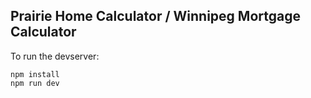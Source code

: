 ## Prairie Home Calculator / Winnipeg Mortgage Calculator

To run the devserver:
```
npm install
npm run dev
```
